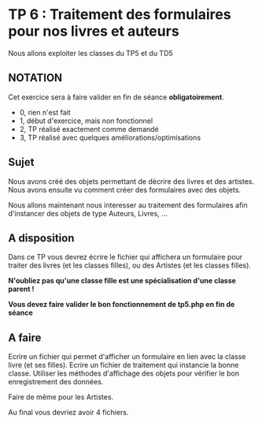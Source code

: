 # TP 6 : Traitement des formulaires pour nos livres et auteurs

Nous allons exploiter les classes du TP5 et du TD5

## NOTATION

Cet exercice sera à faire valider en fin de séance **obligatoirement**.

* 0, rien n'est fait
* 1, début d'exercice, mais non fonctionnel
* 2, TP réalisé exactement comme demandé
* 3, TP réalisé avec quelques améliorations/optimisations

## Sujet

Nous avons créé des objets permettant de décrire des livres et des artistes. Nous avons ensuite vu comment créer des formulaires 
avec des objets.

Nous allons maintenant nous interesser au traitement des formulaires afin d'instancer des objets de type Auteurs, Livres, ...

## A disposition

Dans ce TP vous devrez écrire le fichier qui affichera un formulaire pour traiter des livres (et les classes filles), 
ou des Artistes (et les classes filles).

**N'oubliez pas qu'une classe fille est une spécialisation d'une classe parent !**

**Vous devez faire valider le bon fonctionnement de tp5.php en fin de séance**

## A faire

Ecrire un fichier qui permet d'afficher un formulaire en lien avec la classe livre (et ses filles).
Ecrire un fichier de traitement qui instancie la bonne classe.
Utiliser les méthodes d'affichage des objets pour vérifier le bon enregistrement des données.

Faire de même pour les Artistes.

Au final vous devriez avoir 4 fichiers.
